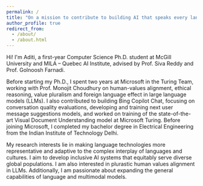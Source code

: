 ```yaml
---
permalink: /
title: "On a mission to contribute to building AI that speaks every language’s truth, reflects cultural diversity, and ensures no voice gets lost in translation."
author_profile: true
redirect_from: 
  - /about/
  - /about.html
---
```


Hi! I'm Aditi, a first-year Computer Science Ph.D. student at McGill University and MILA – Quebec AI Institute, advised by Prof. Siva Reddy and Prof. Golnoosh Farnadi.

Before starting my Ph.D., I spent two years at Microsoft in the Turing Team, working with Prof. Monojit Choudhury on human-values alignment, ethical reasoning, value pluralism and foreign language effect in large language models (LLMs). I also contributed to building Bing Copilot Chat, focusing on conversation quality evaluations, developing and training next user message suggestions models, and worked on training of the state-of-the-art Visual Document Understanding model at Microsoft Turing. Before joining Microsoft, I completed my bachelor degree in Electrical Engineering from the Indian Institute of Technology Delhi.

My research interests lie in making language technologies more representative and adaptive to the complex interplay of languages and cultures. I aim to develop inclusive AI systems that equitably serve diverse global populations. I am also interested in plurastic human values alignment in LLMs. Additionally, I am passionate about expanding the general capabilities of language and multimodal models.



